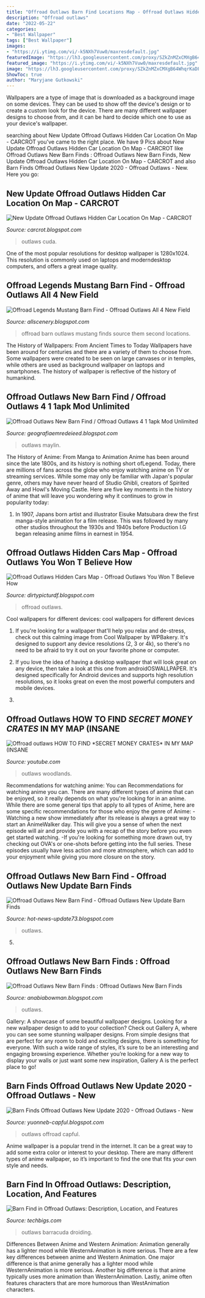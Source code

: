 ```yaml
---
title: "Offroad Outlaws Barn Find Locations Map - Offroad Outlaws Hidden Cars Map"
description: "Offroad outlaws"
date: "2022-05-22"
categories:
- "Best Wallpaper"
tags: ["Best Wallpaper"]
images:
- "https://i.ytimg.com/vi/-k5NXh7Vuw0/maxresdefault.jpg"
featuredImage: "https://lh3.googleusercontent.com/proxy/SZkZnMZxCMXgB64WhqrKaDFAGqwdeUqvpMMvexS4FVSFUbegJampc3VNB5QCQlzCZxPcW8ys9KGekNOb69x68HOyv-51tqu_=w1200-h630-pd"
featured_image: "https://i.ytimg.com/vi/-k5NXh7Vuw0/maxresdefault.jpg"
image: "https://lh3.googleusercontent.com/proxy/SZkZnMZxCMXgB64WhqrKaDFAGqwdeUqvpMMvexS4FVSFUbegJampc3VNB5QCQlzCZxPcW8ys9KGekNOb69x68HOyv-51tqu_=w1200-h630-pd"
ShowToc: true
author: "Maryjane Gutkowski"
---
```



Wallpapers are a type of image that is downloaded as a background image on some devices. They can be used to show off the device's design or to create a custom look for the device. There are many different wallpaper designs to choose from, and it can be hard to decide which one to use as your device's wallpaper.

	

		
searching about New Update Offroad Outlaws Hidden Car Location On Map - CARCROT you've came to the right place. We have 9 Pics about New Update Offroad Outlaws Hidden Car Location On Map - CARCROT like Offroad Outlaws New Barn Finds : Offroad Outlaws New Barn Finds, New Update Offroad Outlaws Hidden Car Location On Map - CARCROT and also Barn Finds Offroad Outlaws New Update 2020 - Offroad Outlaws - New. Here you go:
		
    
## New Update Offroad Outlaws Hidden Car Location On Map - CARCROT

<img loading=lazy src="https://i.ytimg.com/vi/HOxV-f9tfIU/hqdefault.jpg" onerror="this.onerror=null;this.src='https://tse3.mm.bing.net/th?id=OIP.JDr1isRArDq2R8CKmrVjPgHaFj&amp;pid=15.1';" alt="New Update Offroad Outlaws Hidden Car Location On Map - CARCROT">

_Source: carcrot.blogspot.com_

>outlaws cuda. 

	

One of the most popular resolutions for desktop wallpaper is 1280x1024. This resolution is commonly used on laptops and moderndesktop computers, and offers a great image quality.

    
## Offroad Legends Mustang Barn Find - Offroad Outlaws All 4 New Field

<img loading=lazy src="https://i.ytimg.com/vi/BaEACY_gTwM/maxresdefault.jpg" onerror="this.onerror=null;this.src='https://tse1.mm.bing.net/th?id=OIP.X0XAah0RTCZ6Yn3mwGIgFgHaEK&amp;pid=15.1';" alt="Offroad Legends Mustang Barn Find - Offroad Outlaws All 4 New Field">

_Source: allscenery.blogspot.com_

>offroad barn outlaws mustang finds source them second locations. 

	

The History of Wallpapers: From Ancient Times to Today
Wallpapers have been around for centuries and there are a variety of them to choose from. Some wallpapers were created to be seen on large canvases or in temples, while others are used as background wallpaper on laptops and smartphones. The history of wallpaper is reflective of the history of humankind.

    
## Offroad Outlaws New Barn Find / Offroad Outlaws 4 1 1apk Mod Unlimited

<img loading=lazy src="https://lh6.googleusercontent.com/proxy/L8fu2HVOUl_Hz4wd41LnCVpm0gQLwX7SKkOWS6vT9ic_YpYTwLf7dlsL-_42KBb-w27LbU3xVRdcLigqEYL845gzbQ" onerror="this.onerror=null;this.src='https://tse1.mm.bing.net/th?id=OIP.11ppnuXj50qcIOhUmdlp2AHaEK&amp;pid=15.1';" alt="Offroad Outlaws New Barn Find / Offroad Outlaws 4 1 1apk Mod Unlimited">

_Source: geografiaemredeieed.blogspot.com_

>outlaws maylin. 

	

The History of Anime: From Manga to Animation
Anime has been around since the late 1800s, and its history is nothing short ofLegend. Today, there are millions of fans across the globe who enjoy watching anime on TV or streaming services. While some may only be familiar with Japan's popular genre, others may have never heard of Studio Ghibli, creators of Spirited Away and Howl's Moving Castle. Here are five key moments in the history of anime that will leave you wondering why it continues to grow in popularity today:
1) In 1907, Japans born artist and illustrator Eisuke Matsubara drew the first manga-style animation for a film release. This was followed by many other studios throughout the 1930s and 1940s before Production I.G began releasing anime films in earnest in 1954.

    
## Offroad Outlaws Hidden Cars Map - Offroad Outlaws You Won T Believe How

<img loading=lazy src="https://lh5.googleusercontent.com/proxy/9IdF9-p7F5kXxxYz6v9W2AXqboY2OZQLOPbEKCRJD_y6Imh_q8yk0LjYgpIi3HOzq5ba-VLRU4dfmNkTsks_fhxL5A=w1200-h630-p-k-no-nu" onerror="this.onerror=null;this.src='https://tse4.mm.bing.net/th?id=OIP.ODhX0rQ9r9iPDcZJbNVYhwHaD4&amp;pid=15.1';" alt="Offroad Outlaws Hidden Cars Map - Offroad Outlaws You Won T Believe How">

_Source: dirtypicturdf.blogspot.com_

>offroad outlaws. 

	

Cool wallpapers for different devices:
cool wallpapers for different devices 

1. If you're looking for a wallpaper that'll help you relax and de-stress, check out this calming image from Cool Wallpaper by WPBakery. It's designed to support any device resolutions (2, 3 or 4k), so there's no need to be afraid to try it out on your favorite phone or computer.

2. If you love the idea of having a desktop wallpaper that will look great on any device, then take a look at this one from androidOSWALLPAPER. It's designed specifically for Android devices and supports high resolution resolutions, so it looks great on even the most powerful computers and mobile devices.

3.

    
## Offroad Outlaws HOW TO FIND *SECRET MONEY CRATES* IN MY MAP (INSANE

<img loading=lazy src="https://i.ytimg.com/vi/B8lArzP3EeE/maxresdefault.jpg" onerror="this.onerror=null;this.src='https://tse2.mm.bing.net/th?id=OIP.k6zOXO5SUmD-UyqEAOzKdgHaEK&amp;pid=15.1';" alt="Offroad outlaws HOW TO FIND *SECRET MONEY CRATES* IN MY MAP (INSANE">

_Source: youtube.com_

>outlaws woodlands. 

	

Recommendations for watching anime: You can
Recommendations for watching anime you can. There are many different types of anime that can be enjoyed, so it really depends on what you're looking for in an anime. While there are some general tips that apply to all types of Anime, here are some specific recommendations for those who enjoy the genre of Anime: 
-Watching a new show immediately after its release is always a great way to start an AnimeWalker day. This will give you a sense of when the next episode will air and provide you with a recap of the story before you even get started watching. 
-If you're looking for something more drawn out, try checking out OVA's or one-shots before getting into the full series. These episodes usually have less action and more atmosphere, which can add to your enjoyment while giving you more closure on the story.

    
## Offroad Outlaws New Barn Find - Offroad Outlaws New Update Barn Finds

<img loading=lazy src="https://lh3.googleusercontent.com/proxy/SZkZnMZxCMXgB64WhqrKaDFAGqwdeUqvpMMvexS4FVSFUbegJampc3VNB5QCQlzCZxPcW8ys9KGekNOb69x68HOyv-51tqu_=w1200-h630-pd" onerror="this.onerror=null;this.src='https://tse2.mm.bing.net/th?id=OIP.yUiWR9rzkLGhonFtpLulrQHaD4&amp;pid=15.1';" alt="Offroad Outlaws New Barn Find - Offroad Outlaws New Update Barn Finds">

_Source: hot-news-update73.blogspot.com_

>outlaws. 

	

5.

    
## Offroad Outlaws New Barn Finds : Offroad Outlaws New Barn Finds

<img loading=lazy src="https://lh5.googleusercontent.com/proxy/5c93s_LoZ6-56aDr_DgadCm87K13x1lQyT2nkOtSRWkoADi29Urr9syZGPwjAQSsMpcs8jvh0RJmYs9TrsK9cDnEJoBeLf09" onerror="this.onerror=null;this.src='https://tse3.mm.bing.net/th?id=OIP.tFYCfQRtDB63LfEDC3QwNgHaEK&amp;pid=15.1';" alt="Offroad Outlaws New Barn Finds : Offroad Outlaws New Barn Finds">

_Source: anabiabowman.blogspot.com_

>outlaws. 

	

Gallery: A showcase of some beautiful wallpaper designs.
Looking for a new wallpaper design to add to your collection? Check out Gallery A, where you can see some stunning wallpaper designs. From simple designs that are perfect for any room to bold and exciting designs, there is something for everyone. With such a wide range of styles, it’s sure to be an interesting and engaging browsing experience. Whether you’re looking for a new way to display your walls or just want some new inspiration, Gallery A is the perfect place to go!





	
	
    
## Barn Finds Offroad Outlaws New Update 2020 - Offroad Outlaws - New

<img loading=lazy src="https://i.ytimg.com/vi/-k5NXh7Vuw0/maxresdefault.jpg" onerror="this.onerror=null;this.src='https://tse4.mm.bing.net/th?id=OIP.Oku8VZ-AvbO0ywc3MJyNSQHaEK&amp;pid=15.1';" alt="Barn Finds Offroad Outlaws New Update 2020 - Offroad Outlaws - New">

_Source: yuonneb-capful.blogspot.com_

>outlaws offroad capful. 

	

Anime wallpaper is a popular trend in the internet. It can be a great way to add some extra color or interest to your desktop. There are many different types of anime wallpaper, so it’s important to find the one that fits your own style and needs.

    
## Barn Find In Offroad Outlaws: Description, Location, And Features

<img loading=lazy src="https://techbigs.com/uploads/2021/7/9-barn-find-offroad-outlaws-300.jpg" onerror="this.onerror=null;this.src='https://tse1.mm.bing.net/th?id=OIP.URo1wg1ADDAj_qIDGXGiHQAAAA&amp;pid=15.1';" alt="Barn Find in Offroad Outlaws: Description, Location, and Features">

_Source: techbigs.com_

>outlaws barracuda droiding. 

	

Differences Between Anime and Western Animation: Animation generally has a lighter mood while WesternAnimation is more serious.
There are a few key differences between anime and Western Animation. One major difference is that anime generally has a lighter mood while WesternAnimation is more serious. Another big difference is that anime typically uses more animation than WesternAnimation. Lastly, anime often features characters that are more humorous than WestAnimation characters.

